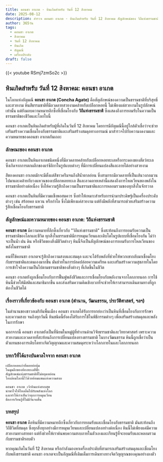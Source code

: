 ```yaml
---
title: คอนชา อาเกต - หินเกิดสำหรับ วันที่ 12 สิงหาคม
date: 2025-08-12
description: สำรวจ คอนชา อาเกต - หินเกิดสำหรับ วันที่ 12 สิงหาคม สัญลักษณ์ของ วิถีแห่งธรรมชาติ มาเรียนรู้ความหมายลึกซึ้งของหินพิเศษนี้
author: 365วัน
tags:
  - คอนชา อาเกต
  - สิงหาคม
  - วันที่ 12 สิงหาคม
  - หินเกิด
  - อัญมณี
  - เครื่องประดับ
draft: false
---
```


{{< youtube RSmj7zmSo2c >}}

## หินเกิดสำหรับ วันที่ 12 สิงหาคม: คอนชา อาเกต

ในโลกแห่งอัญมณี **คอนชา อาเกต (Concha Agate)** คือสัญลักษณ์ของความเป็นธรรมชาติที่บริสุทธิ์และสวยงาม หินสีธรรมชาติที่มีลวดลายสวยงามคล้ายกับเปลือกหอยนี้ ไม่เพียงแต่สวยงามในรูปลักษณ์เท่านั้น แต่ยังมอบความหมายลึกซึ้งที่เชื่อมโยงกับ **วิถีแห่งธรรมชาติ** ซึ่งแสดงถึงการยอมรับในความเป็นธรรมชาติของชีวิตและโลกใบนี้

คอนชา อาเกตเป็นหินเกิดสำหรับผู้ที่เกิดในวันที่ 12 สิงหาคม โดยการมีอัญมณีนี้อยู่ใกล้ตัวเชื่อว่าจะช่วยเสริมสร้างความเชื่อมโยงกับธรรมชาติและเสริมสร้างสมดุลทางอารมณ์ มาสำรวจไปกับความงดงามและความหมายของคอนชา อาเกตกันเถอะ

### ลักษณะของ คอนชา อาเกต

คอนชา อาเกตเป็นหินอาเกตชนิดหนึ่งที่มีลวดลายคล้ายกับเปลือกหอยทะเลหรือกระดองของสัตว์ทะเล ซึ่งเกิดจากการตกผลึกของแร่ซิลิกาในรูปแบบต่างๆ ที่มีการเปลี่ยนแปลงสีและลายได้อย่างสวยงาม

สีของคอนชา อาเกตมักจะมีตั้งแต่สีขาวครีมจนถึงสีน้ำตาลอ่อน ซึ่งสามารถมีลวดลายที่เป็นเส้นวงกลมวนไปมาและคล้ายกับวงแหวนของเปลือกหอยทะเล สีและลวดลายเหล่านี้แสดงถึงการไหลเวียนของพลังในธรรมชาติอย่างต่อเนื่อง ซึ่งให้ความรู้สึกถึงความเป็นธรรมชาติและการหลอมรวมของทุกสิ่งในจักรวาล

คอนชา อาเกตเป็นหินที่มีความแข็งพอสมควร ซึ่งทำให้เหมาะสำหรับการนำมาประดิษฐ์เป็นเครื่องประดับต่างๆ เช่น สร้อยคอ แหวน หรือกำไล ซึ่งไม่เพียงแค่สวยงาม แต่ยังมีพลังที่สามารถช่วยเสริมสร้างความรู้สึกเชื่อมโยงกับธรรมชาติ

### สัญลักษณ์และความหมายของ คอนชา อาเกต: วิถีแห่งธรรมชาติ

**คอนชา อาเกต** มีความหมายที่ลึกซึ้งเกี่ยวกับ "วิถีแห่งธรรมชาติ" ซึ่งสะท้อนถึงการยอมรับความเป็นธรรมชาติของโลกและชีวิต ทุกสิ่งในธรรมชาติมีการหมุนเวียนและเติบโตในรูปแบบที่เชื่อมโยงกัน ไม่ว่าจะเป็นน้ำ ฝน ดิน หรือชีวิตของสิ่งมีชีวิตต่างๆ หินนี้จึงเป็นสัญลักษณ์ของการยอมรับการไหลเวียนของพลังในธรรมชาติ

คนที่ใช้คอนชา อาเกตจะรู้สึกถึงความสงบและสมดุล และจะได้รับพลังที่ช่วยให้พวกเขากลับมาเชื่อมโยงกับธรรมชาติและตนเองมากขึ้น มันช่วยในการปลดปล่อยความเครียด และเสริมสร้างความสุขภายในโดยการเข้าใจถึงความเป็นไปตามธรรมชาติของสิ่งต่างๆ ที่เกิดขึ้นในชีวิต

คอนชา อาเกตยังถูกเชื่อมโยงกับการฟื้นฟูพลังชีวิตและการเชื่อมโยงกับพลังงานจากโลกภายนอก การใช้หินนี้ช่วยให้มีสติและสมาธิมากขึ้น และส่งเสริมความคิดเชิงบวกที่จะช่วยให้เราสามารถเดินตามทางที่ถูกต้องในชีวิตได้

### เรื่องราวที่เกี่ยวข้องกับ คอนชา อาเกต (ตำนาน, วัฒนธรรม, ประวัติศาสตร์, ฯลฯ)

ในตำนานของชาวอเมริกันพื้นเมือง คอนชา อาเกตได้รับการยกย่องว่าเป็นหินที่เชื่อมโยงกับการรักษาและความสงบ จนถึงทุกวันนี้ หินชนิดนี้ยังคงได้รับการใช้ในพิธีกรรมต่างๆ เพื่อเสริมสร้างสมดุลและพลังในการรักษา

นอกจากนี้ คอนชา อาเกตยังเป็นที่นิยมในหมู่ผู้ที่ทำงานด้านวิจัยธรรมชาติและวิทยาศาสตร์ เพราะความสวยงามและลวดลายที่สะท้อนถึงการเปลี่ยนแปลงทางธรรมชาติ ในบางวัฒนธรรม หินนี้ถูกเชื่อว่าเป็นตัวแทนของการเติบโตทางจิตวิญญาณและความสมดุลระหว่างโลกภายในและโลกภายนอก

### บทกวีที่ได้แรงบันดาลใจจาก คอนชา อาเกต

```
เปลือกหอยเก่าที่คอยห่อหุ้ม  
ในมุมลึกของท้องทะเลสีฟ้า  
สัญลักษณ์แห่งธรรมชาติที่ไม่หยุดหย่อน  
โอบล้อมโลกนี้ไว้ด้วยอ้อมแขนแห่งความสงบ

คอนชา อาเกต เจ้าหินแห่งสงบสุข  
นำพาใจให้ไหลลื่นไปกับพลังแห่งโลก  
และทำให้เราเห็นว่าทุกการหมุนเวียน  
คือการเรียนรู้ที่ไม่มีวันจบสิ้น
```

### บทสรุป

**คอนชา อาเกต** คือหินที่มีความหมายลึกซึ้งเกี่ยวกับการยอมรับและเชื่อมโยงกับธรรมชาติ มันสะท้อนถึงวิถีชีวิตที่สมดุล ซึ่งทุกสิ่งทุกอย่างมีการหมุนเวียนและเปลี่ยนแปลงอย่างต่อเนื่อง หินนี้ไม่เพียงแค่มีความสวยงามทางสายตา แต่ยังช่วยให้เราค้นพบความสงบภายในตัวเองและเรียนรู้ที่จะยอมรับและหลอมรวมกับธรรมชาติรอบตัว

หากคุณเกิดในวันที่ 12 สิงหาคม หรือกำลังมองหาเครื่องประดับที่สามารถเสริมสร้างสมดุลและเชื่อมโยงกับพลังธรรมชาติ คอนชา อาเกตจะเป็นอัญมณีที่เติมเต็มการเดินทางทางจิตวิญญาณของคุณอย่างลงตัว